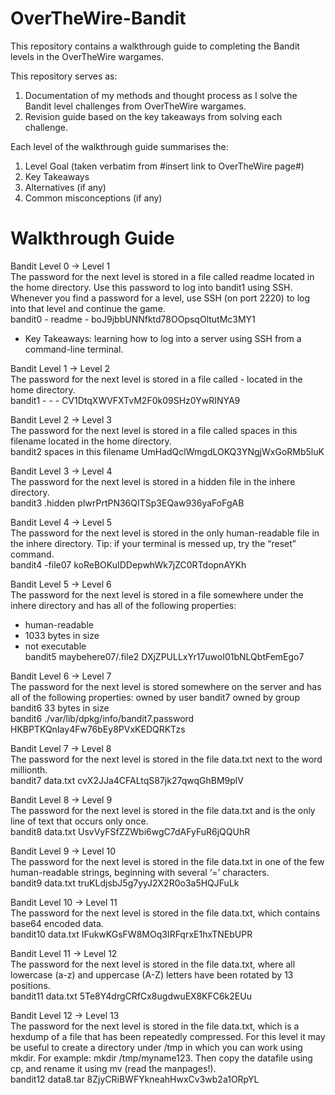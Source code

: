 # OverTheWire-Bandit
This repository contains a walkthrough guide to completing the Bandit levels in the OverTheWire wargames.

This repository serves as:
1) Documentation of my methods and thought process as I solve the Bandit level challenges from OverTheWire wargames.
2) Revision guide based on the key takeaways from solving each challenge.

Each level of the walkthrough guide summarises the:
1) Level Goal (taken verbatim from #insert link to OverTheWire page#)
2) Key Takeaways
3) Alternatives (if any)
4) Common misconceptions (if any)

# Walkthrough Guide
Bandit Level 0 → Level 1  
The password for the next level is stored in a file called readme located in the home directory. Use this password to log into bandit1 using SSH. Whenever you find a password for a level, use SSH (on port 2220) to log into that level and continue the game.  
bandit0 - readme - boJ9jbbUNNfktd78OOpsqOltutMc3MY1  
* Key Takeaways: learning how to log into a server using SSH from a command-line terminal.  

Bandit Level 1 → Level 2  
The password for the next level is stored in a file called - located in the home directory.  
bandit1 - - - CV1DtqXWVFXTvM2F0k09SHz0YwRINYA9

Bandit Level 2 → Level 3  
The password for the next level is stored in a file called spaces in this filename located in the home directory.  
bandit2 spaces in this filename UmHadQclWmgdLOKQ3YNgjWxGoRMb5luK

Bandit Level 3 → Level 4  
The password for the next level is stored in a hidden file in the inhere directory.  
bandit3 .hidden pIwrPrtPN36QITSp3EQaw936yaFoFgAB

Bandit Level 4 → Level 5  
The password for the next level is stored in the only human-readable file in the inhere directory. Tip: if your terminal is messed up, try the “reset” command.  
bandit4 -file07 koReBOKuIDDepwhWk7jZC0RTdopnAYKh

Bandit Level 5 → Level 6  
The password for the next level is stored in a file somewhere under the inhere directory and has all of the following properties:
* human-readable
* 1033 bytes in size
* not executable  
bandit5 maybehere07/.file2 DXjZPULLxYr17uwoI01bNLQbtFemEgo7

Bandit Level 6 → Level 7  
The password for the next level is stored somewhere on the server and has all of the following properties:
owned by user bandit7
owned by group bandit6
33 bytes in size  
bandit6 ./var/lib/dpkg/info/bandit7.password HKBPTKQnIay4Fw76bEy8PVxKEDQRKTzs

Bandit Level 7 → Level 8  
The password for the next level is stored in the file data.txt next to the word millionth.  
bandit7 data.txt cvX2JJa4CFALtqS87jk27qwqGhBM9plV

Bandit Level 8 → Level 9  
The password for the next level is stored in the file data.txt and is the only line of text that occurs only once.  
bandit8 data.txt UsvVyFSfZZWbi6wgC7dAFyFuR6jQQUhR

Bandit Level 9 → Level 10   
The password for the next level is stored in the file data.txt in one of the few human-readable strings, beginning with several ‘=’ characters.  
bandit9 data.txt truKLdjsbJ5g7yyJ2X2R0o3a5HQJFuLk

Bandit Level 10 → Level 11  
The password for the next level is stored in the file data.txt, which contains base64 encoded data.  
bandit10 data.txt IFukwKGsFW8MOq3IRFqrxE1hxTNEbUPR

Bandit Level 11 → Level 12  
The password for the next level is stored in the file data.txt, where all lowercase (a-z) and uppercase (A-Z) letters have been rotated by 13 positions.  
bandit11 data.txt 5Te8Y4drgCRfCx8ugdwuEX8KFC6k2EUu

Bandit Level 12 → Level 13  
The password for the next level is stored in the file data.txt, which is a hexdump of a file that has been repeatedly compressed. For this level it may be useful to create a directory under /tmp in which you can work using mkdir. For example: mkdir /tmp/myname123. Then copy the datafile using cp, and rename it using mv (read the manpages!).  
bandit12 data8.tar 8ZjyCRiBWFYkneahHwxCv3wb2a1ORpYL
